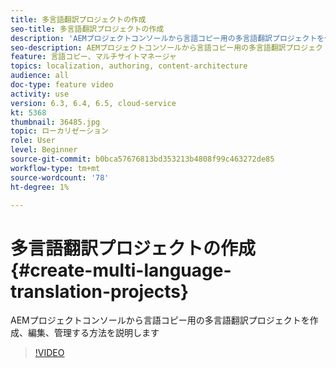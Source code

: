 ```yaml
---
title: 多言語翻訳プロジェクトの作成
seo-title: 多言語翻訳プロジェクトの作成
description: 'AEMプロジェクトコンソールから言語コピー用の多言語翻訳プロジェクトを作成、編集、管理する方法を説明します '
seo-description: AEMプロジェクトコンソールから言語コピー用の多言語翻訳プロジェクトを作成、編集、管理する方法を説明します
feature: 言語コピー、マルチサイトマネージャ
topics: localization, authoring, content-architecture
audience: all
doc-type: feature video
activity: use
version: 6.3, 6.4, 6.5, cloud-service
kt: 5368
thumbnail: 36485.jpg
topic: ローカリゼーション
role: User
level: Beginner
source-git-commit: b0bca57676813bd353213b4808f99c463272de85
workflow-type: tm+mt
source-wordcount: '78'
ht-degree: 1%

---
```



# 多言語翻訳プロジェクトの作成 {#create-multi-language-translation-projects}

AEMプロジェクトコンソールから言語コピー用の多言語翻訳プロジェクトを作成、編集、管理する方法を説明します

>[!VIDEO](https://video.tv.adobe.com/v/36485?quality=12&learn=on)
